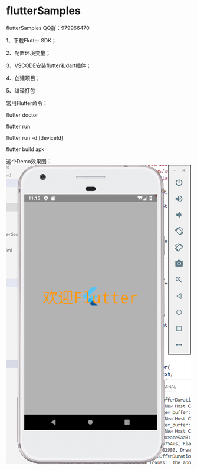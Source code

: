 # flutterSamples
flutterSamples QQ群：979966470


1、下载Flutter SDK；

2、配置环境变量；

3、VSCODE安装flutter和dart插件；

4、创建项目；

5、编译打包


常用Flutter命令：

flutter doctor

flutter run

flutter run -d [deviceId]

flutter build apk

这个Demo效果图：
![欢迎页](https://github.com/flutteranddart/flutterSamples/blob/master/20190207191524.png)



